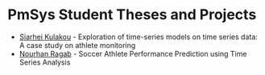 # PmSys Student Theses and Projects

- [Siarhei Kulakou](https://github.com/simula/pmsys/tree/main/siarhei-kulakou) - Exploration of time-series models on time series data: A case study on athlete monitoring
- [Nourhan Ragab](https://github.com/simula/pmsys/tree/main/nourhan-ragab) - Soccer Athlete Performance Prediction using Time Series Analysis
